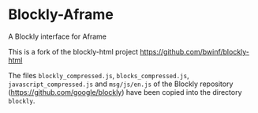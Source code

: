 # Blockly-Aframe
A Blockly interface for Aframe

This is a fork of the blockly-html project
https://github.com/bwinf/blockly-html

The files `blockly_compressed.js`, `blocks_compressed.js`, `javascript_compressed.js` and `msg/js/en.js`
of the Blockly repository (https://github.com/google/blockly) have been copied into the directory `blockly`.



